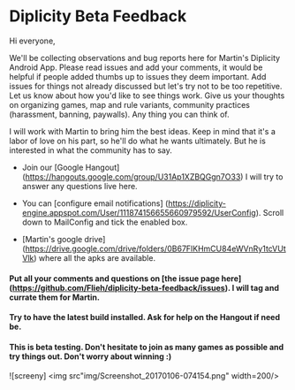 # Diplicity Beta Feedback

Hi everyone,

We'll be collecting observations and bug reports here for Martin's Diplicity Android App. Please read issues and add your comments, it would be helpful if people added thumbs up to issues they deem important. Add issues for things not already discussed but let's try not to be too repetitive. Let us know about how you'd like to see things work. Give us your thoughts on organizing games, map and rule variants, community practices (harassment, banning, paywalls). Any thing you can think of.

I will work with Martin to bring him the best ideas. Keep in mind that it's a labor of love on his part, so he'll do what he wants ultimately. But he is interested in what the community has to say.

* Join our [Google Hangout] (https://hangouts.google.com/group/U31Ap1XZBQGgn7O33) I will try to answer any questions live here.

* You can [configure email notifications] (https://diplicity-engine.appspot.com/User/111874156655660979592/UserConfig). Scroll down to MailConfig and tick the enabled box.

* [Martin's google drive] (https://drive.google.com/drive/folders/0B67FlKHmCU84eWVnRy1tcVUtVlk) where all the apks are available. 

#### Put all your comments and questions on [the issue page here] (https://github.com/Flieh/diplicity-beta-feedback/issues). I will tag and currate them for Martin.
#### Try to have the latest build installed. Ask for help on the Hangout if need be.
#### This is **beta** testing. Don't hesitate to join as many games as possible and try things out. Don't worry about winning :)
 ![screeny] <img src"img/Screenshot_20170106-074154.png" width=200/>

